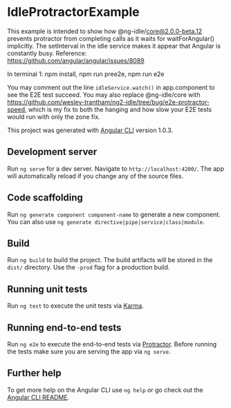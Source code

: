 # IdleProtractorExample

This example is intended to show how @ng-idle/core@2.0.0-beta.12
prevents protractor from completing calls as it waits for waitForAngular() implicitly. 
The setInterval in the idle service makes it appear that Angular is constantly busy.
Reference: https://github.com/angular/angular/issues/8089

In terminal 1: npm install, npm run pree2e, npm run e2e

You may comment out the line `idleService.watch()` in app.component to see the E2E test succeed. You may also replace @ng-idle/core with https://github.com/wesley-trantham/ng2-idle/tree/bug/e2e-protractor-speed, which is my fix to both the hanging and how slow your E2E tests would run with only the zone fix.


This project was generated with [Angular CLI](https://github.com/angular/angular-cli) version 1.0.3.

## Development server

Run `ng serve` for a dev server. Navigate to `http://localhost:4200/`. The app will automatically reload if you change any of the source files.

## Code scaffolding

Run `ng generate component component-name` to generate a new component. You can also use `ng generate directive|pipe|service|class|module`.

## Build

Run `ng build` to build the project. The build artifacts will be stored in the `dist/` directory. Use the `-prod` flag for a production build.

## Running unit tests

Run `ng test` to execute the unit tests via [Karma](https://karma-runner.github.io).

## Running end-to-end tests

Run `ng e2e` to execute the end-to-end tests via [Protractor](http://www.protractortest.org/).
Before running the tests make sure you are serving the app via `ng serve`.

## Further help

To get more help on the Angular CLI use `ng help` or go check out the [Angular CLI README](https://github.com/angular/angular-cli/blob/master/README.md).
